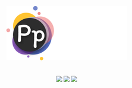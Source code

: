 <p align="center">
  <img src="assets/icons/system_icons/Logo PyPad.png">
</p>

<h1></h1>
<p align="center">

  <img src="https://img.shields.io/github/commit-activity/t/chebupelka8/PyPad-v.2"> 
  <img src="https://img.shields.io/github/stars/chebupelka8/PyPad-v.2">
  <img src="https://img.shields.io/github/watchers/chebupelka8/PyPad-v.2">
  
</p>
